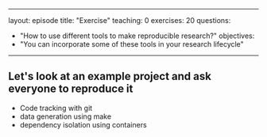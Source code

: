 
---
layout: episode
title: "Exercise"
teaching: 0
exercises: 20
questions:
  - "How to use different tools to make reproducible research?" 
objectives:
   - "You can incorporate some of these tools in your research lifecycle"
 
---
## Let's look at an example project and ask everyone to reproduce it

- Code tracking with git
- data generation using make
- dependency isolation using containers